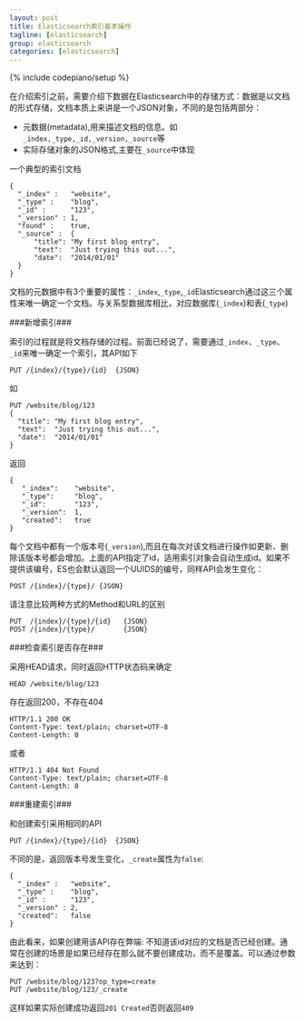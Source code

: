 ```yaml
---
layout: post
title: Elasticsearch索引基本操作
tagline: [elasticsearch] 
group: elasticsearch
categories: [elasticsearch]
---
```

{% include codepiano/setup %}

在介绍索引之前，需要介绍下数据在Elasticsearch中的存储方式：数据是以文档的形式存储，文档本质上来讲是一个JSON对象，不同的是包括两部分：  
- 元数据(metadata),用来描述文档的信息。如`_index,_type,_id,_version,_source`等  
- 实际存储对象的JSON格式,主要在`_source`中体现

一个典型的索引文档

    {
      "_index" :   "website",
      "_type" :    "blog",
      "_id" :      "123",
      "_version" : 1,
      "found" :    true,
      "_source" :  {
          "title": "My first blog entry",
          "text":  "Just trying this out...",
          "date":  "2014/01/01"
      }
    }

文档的元数据中有3个重要的属性：`_index`,`_type`,`_id`Elasticsearch通过这三个属性来唯一确定一个文档。与关系型数据库相比，对应数据库(`_index`)和表(`_type`)

###新增索引###

索引的过程就是将文档存储的过程。前面已经说了，需要通过`_index`、`_type`、`_id`来唯一确定一个索引，其API如下

    PUT /{index}/{type}/{id}  {JSON}

如

    PUT /website/blog/123
    {
      "title": "My first blog entry",
      "text":  "Just trying this out...",
      "date":  "2014/01/01"
    }

返回

    {
       "_index":    "website",
       "_type":     "blog",
       "_id":       "123",
       "_version":  1,
       "created":   true
    }
    
每个文档中都有一个版本号(`_version`),而且在每次对该文档进行操作如更新、删除该版本号都会增加。上面的API指定了id，适用索引对象会自动生成id。如果不提供该编号，ES也会默认返回一个UUIDS的编号，同样API会发生变化： 

    POST /{index}/{type}/ {JSON}
    
请注意比较两种方式的Method和URL的区别

    PUT  /{index}/{type}/{id}   {JSON}
    POST /{index}/{type}/       {JSON}
    
###检查索引是否存在###

采用HEAD请求，同时返回HTTP状态码来确定

    HEAD /website/blog/123
    
存在返回200，不存在404

    HTTP/1.1 200 OK
    Content-Type: text/plain; charset=UTF-8
    Content-Length: 0
    
或者

    HTTP/1.1 404 Not Found
    Content-Type: text/plain; charset=UTF-8
    Content-Length: 0
    
###重建索引###

和创建索引采用相同的API

    PUT /{index}/{type}/{id}  {JSON}

不同的是，返回版本号发生变化，`_create`属性为`false`:

    {
      "_index" :   "website",
      "_type" :    "blog",
      "_id" :      "123",
      "_version" : 2,
      "created":   false
    }   

由此看来，如果创建用该API存在弊端: 不知道该id对应的文档是否已经创建。通常在创建的场景是如果已经存在那么就不要创建成功，而不是覆盖。可以通过参数来达到：

    PUT /website/blog/123?op_type=create
    PUT /website/blog/123/_create
    
这样如果实际创建成功返回`201 Created`否则返回`409`
